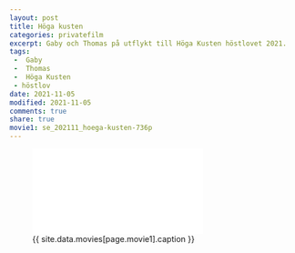 ```yaml
---
layout: post
title: Höga kusten
categories: privatefilm
excerpt: Gaby och Thomas på utflykt till Höga Kusten höstlovet 2021.
tags:
 -  Gaby
 -  Thomas
 -  Höga Kusten
 - höstlov
date: 2021-11-05
modified: 2021-11-05
comments: true
share: true
movie1: se_202111_hoega-kusten-736p
---
```


<figure>
<iframe src="{{ site.commonurl }}/movies/{{ site.data.movies[page.movie1].file }}" width="{{ site.data.movies[page.movie1].width }}" height="{{ site.data.movies[page.movie1].height }}" frameborder="0">
</iframe>
<figcaption> {{ site.data.movies[page.movie1].caption }} </figcaption>
</figure>
